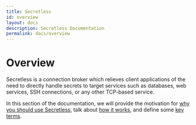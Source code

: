 ```yaml
---
title: Secretless
id: overview
layout: docs
description: Secretless Documentation
permalink: docs/overview
---
```


# Overview

Secretless is a connection broker which relieves client applications of the need
to directly handle secrets to target services such as databases, web services, SSH
connections, or any other TCP-based service.

In this section of the documentation, we will provide the motivation for
[why you should use Secretless](/docs/overview/why_secretless.html), talk about [how it works](/docs/overview/how_it_works.html),
and define some [key terms](/docs/overview/key_terms.html).

